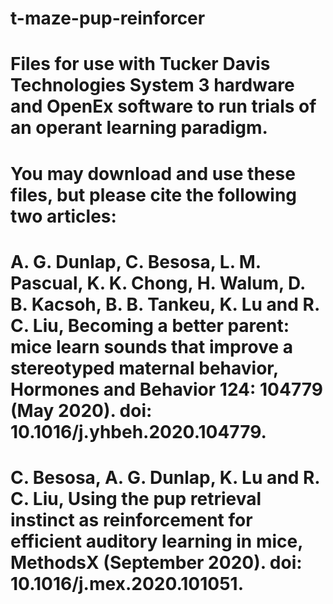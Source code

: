 # t-maze-pup-reinforcer
# Files for use with Tucker Davis Technologies System 3 hardware and OpenEx software to run trials of an operant learning paradigm. 
# You may download and use these files, but please cite the following two articles:
#
# A. G. Dunlap, C. Besosa, L. M. Pascual, K. K. Chong, H. Walum, D. B. Kacsoh, B. B. Tankeu, K. Lu and R. C. Liu, Becoming a better parent: mice learn sounds that improve a stereotyped maternal behavior, Hormones and Behavior 124: 104779 (May 2020). doi: 10.1016/j.yhbeh.2020.104779.
#
# C. Besosa, A. G. Dunlap, K. Lu and R. C. Liu, Using the pup retrieval instinct as reinforcement for efficient auditory learning in mice, MethodsX (September 2020). doi: 10.1016/j.mex.2020.101051.
